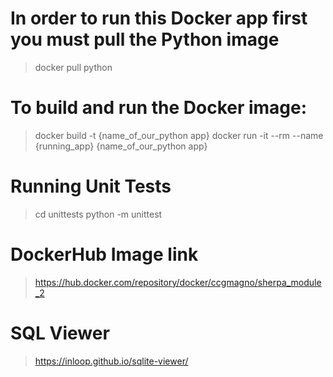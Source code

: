 
# In order to run this Docker app first you must pull the Python image
> docker pull python

# To build and run the Docker image:
> docker build -t {name_of_our_python app}
> docker run -it --rm --name {running_app} {name_of_our_python app}

# Running Unit Tests
> cd unittests
> python -m unittest

# DockerHub Image link
> https://hub.docker.com/repository/docker/ccgmagno/sherpa_module_2

# SQL Viewer
> https://inloop.github.io/sqlite-viewer/